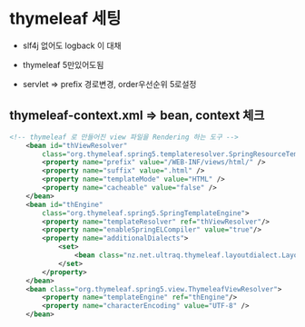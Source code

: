 # thymeleaf 세팅

- slf4j 없어도 logback 이 대채
- thymeleaf 5만있어도됨

- servlet => prefix 경로변경, order우선순위 5로설정


## thymeleaf-context.xml => bean, context 체크
```xml
<!-- thymeleaf 로 만들어진 view 파일을 Rendering 하는 도구 -->
	<bean id="thViewResolver"
		class="org.thymeleaf.spring5.templateresolver.SpringResourceTemplateResolver">
		<property name="prefix" value="/WEB-INF/views/html/" />
		<property name="suffix" value=".html" />
		<property name="templateMode" value="HTML" />
		<property name="cacheable" value="false" />
	</bean>
	<bean id="thEngine"
		class="org.thymeleaf.spring5.SpringTemplateEngine">
		<property name="templateResolver" ref="thViewResolver"/>
		<property name="enableSpringELCompiler" value="true"/>
		<property name="additionalDialects">
			<set>
				<bean class="nz.net.ultraq.thymeleaf.layoutdialect.LayoutDialect"/>
			</set>
		</property>
	</bean>
	<bean class="org.thymeleaf.spring5.view.ThymeleafViewResolver">
		<property name="templateEngine" ref="thEngine"/>
		<property name="characterEncoding" value="UTF-8" />
	</bean>
```	